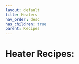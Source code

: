 ```yaml
---
layout: default
title: Heaters
nav_order: desc
has_children: true
parent: Recipes
---
```


# Heater Recipes:

